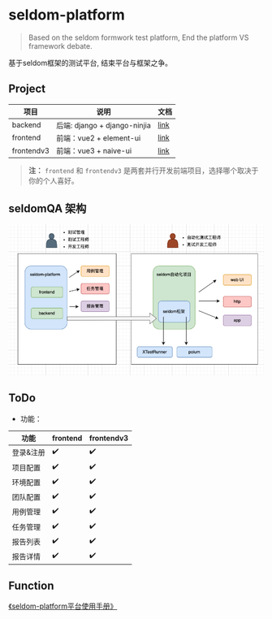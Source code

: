 # seldom-platform

> Based on the seldom formwork test platform, End the platform VS framework debate.

基于seldom框架的测试平台, 结束平台与框架之争。

## Project

| 项目       | 说明                         | 文档                           |
| ---------- | ---------------------------- | ------------------------------ |
| backend    | 后端: django + django-ninjia | [link](./backend/README.md)    |
| frontend   | 前端：vue2 + element-ui      | [link](./frontend/README.md)   |
| frontendv3 | 前端：vue3 + naive-ui        | [link](./frontendv3/README.md) |

> __注：__
> `frontend` 和 `frontendv3` 是两套并行开发前端项目，选择哪个取决于你的个人喜好。

## seldomQA 架构

![](./architecture.png)

## ToDo

* 功能：

| 功能      | frontend | frontendv3 |
| --------- | -------- | ---------- |
| 登录&注册 | ✔️        | ✔️          |
| 项目配置  | ✔️        | ✔️          |
| 环境配置  | ✔️        | ✔️          |
| 团队配置  | ✔️        | ✔️          |
| 用例管理  | ✔️        | ✔️          |
| 任务管理  | ✔️        | ✔️          |
| 报告列表  | ✔️        | ✔️          |
| 报告详情  | ✔️        | ✔️          |


## Function

[《seldom-platform平台使用手册》](https://www.yuque.com/chongshi/raflru/ghot2m)
